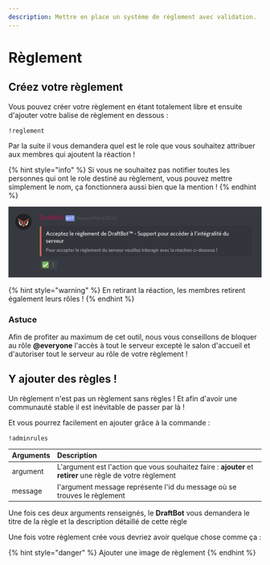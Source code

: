 ```yaml
---
description: Mettre en place un système de règlement avec validation.
---
```


# Règlement

## Créez votre règlement

Vous pouvez créer votre règlement en étant totalement libre et ensuite d'ajouter votre balise de règlement en dessous :

```
!reglement
```

Par la suite il vous demandera quel est le role que vous souhaitez attribuer aux membres qui ajoutent la réaction !

{% hint style="info" %}
Si vous ne souhaitez pas notifier toutes les personnes qui ont le role destiné au règlement, vous pouvez mettre simplement le nom, ça fonctionnera aussi bien que la mention !
{% endhint %}

![](../.gitbook/assets/reglement.png)

{% hint style="warning" %}
En retirant la réaction, les membres retirent également leurs rôles !
{% endhint %}

### Astuce

Afin de profiter au maximum de cet outil, nous vous conseillons de bloquer au rôle **@everyone** l'accès à tout le serveur excepté le salon d'accueil et d'autoriser tout le serveur au rôle de votre règlement !

## Y ajouter des règles !

Un règlement n'est pas un règlement sans règles ! Et afin d'avoir une communauté stable il est inévitable de passer par là !

Et vous pourrez facilement en ajouter grâce à la commande :

```text
!adminrules
```

| Arguments | Description |
| :--- | :--- |
| argument | L'argument est l'action que vous souhaitez faire : **ajouter** et **retirer** une règle de votre règlement |
| message | I'argument message représente l'id du message où se trouves le règlement  |

Une fois ces deux arguments renseignés, le **DraftBot** vous demandera le titre de la règle et la description détaillé de cette règle 

Une fois votre règlement crée vous devriez avoir quelque chose comme ça :



{% hint style="danger" %}
Ajouter une image de règlement 
{% endhint %}



